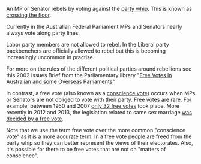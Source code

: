An MP or Senator rebels by voting against the
[party whip](http://www.peo.gov.au/learning/fact-sheets/party-whip.html). This is known as
[crossing the floor](http://www.peo.gov.au/learning/fact-sheets/crossing-the-floor.html).

Currently in the Australian Federal Parliament MPs and Senators nearly always vote along party lines.

Labor party members are not allowed to rebel. In the Liberal party
backbenchers are officially allowed to rebel but this is becoming increasingly uncommon in practise.

For more on the rules of the different political parties around rebellions see this 2002 Issues Brief from the Parliamentary library "[Free Votes in Australian and some Overseas Parliaments](http://www.aph.gov.au/About_Parliament/Parliamentary_Departments/Parliamentary_Library/Publications_Archive/CIB/cib0203/03CIB01#votes)"

In contrast, a free vote (also known as a [conscience vote](http://en.wikipedia.org/wiki/Conscience_vote)) occurs when MPs or Senators are not obliged to vote with their party. Free votes
are rare. For example, between 1950 and 2007
[only 32 free votes](http://www.aph.gov.au/About_Parliament/Parliamentary_Departments/Parliamentary_Library/pubs/rp/rp0809/09rp20#_Toc221347466)
took place. More recently in 2012 and 2013, the legislation related to same sex marriage
[was decided by a free vote](/policies/1).

Note that we use the term free vote over the more common "conscience vote" as it is
a more accurate term. In a free vote people are freed from the party whip so they can better represent
the views of their electorates. Also, it's possible for there to be free votes that are not on
"matters of conscience".
